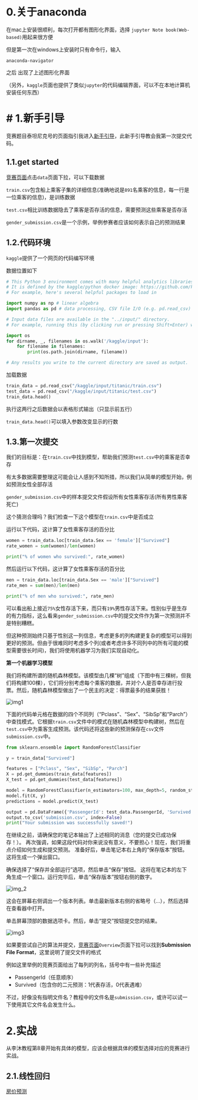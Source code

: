 # 0.关于anaconda

在mac上安装很顺利，每次打开都有图形化界面，选择 `jupyter Note book(Web-based)`用起来很方便

但是第一次在windows上安装时只有命令行，输入

```shell
anaconda-navigator
```

之后 出现了上述图形化界面

（另外，`kaggle`页面也提供了类似`jupyter`的代码编辑界面，可以不在本地计算机安装任何东西）

# # 1.新手引导

竞赛题目泰坦尼克号的页面指引我进入[新手引导](https://www.kaggle.com/code/alexisbcook/titanic-tutorial)，此新手引导教会我第一次提交代码。

## 1.1.get started

[竞赛页面](https://www.kaggle.com/c/titanic)点击`data`页面下拉，可以下载数据

`train.csv`包含船上乘客子集的详细信息(准确地说是`891`名乘客的信息，每一行是一位乘客的信息)，是训练数据

`test.csv`相比训练数据隐去了乘客是否存活的信息，需要预测这些乘客是否存活

`gender_submission.csv`是一个示例，举例参赛者应该如何表示自己的预测结果

## 1.2.代码环境

`kaggle`提供了一个网页的代码编写环境

数据位置如下

```python
# This Python 3 environment comes with many helpful analytics libraries installed
# It is defined by the kaggle/python docker image: https://github.com/kaggle/docker-python
# For example, here's several helpful packages to load in 

import numpy as np # linear algebra
import pandas as pd # data processing, CSV file I/O (e.g. pd.read_csv)

# Input data files are available in the "../input/" directory.
# For example, running this (by clicking run or pressing Shift+Enter) will list all files under the input directory

import os
for dirname, _, filenames in os.walk('/kaggle/input'):
    for filename in filenames:
        print(os.path.join(dirname, filename))

# Any results you write to the current directory are saved as output.
```

加载数据

```python
train_data = pd.read_csv("/kaggle/input/titanic/train.csv")
test_data = pd.read_csv("/kaggle/input/titanic/test.csv")
train_data.head()
```

执行这两行之后数据会以表格形式输出（只显示前五行）

`train_data.head()`可以填入参数改变显示的行数

## 1.3.第一次提交

我们的目标是：在`train.csv`中找到模型，帮助我们预测`test.csv`中的乘客是否幸存

有太多数据需要整理这可能会让人感到不知所措，所以我们从简单的模型开始，例如预测女性全部存活

`gender_submission.csv`中的样本提交文件假设所有女性乘客存活(所有男性乘客死亡)

这个猜测合理吗？我们检查一下这个模型在`train.csv`中是否成立

运行以下代码，这计算了女性乘客存活的百分比

```python
women = train_data.loc[train_data.Sex == 'female']["Survived"]
rate_women = sum(women)/len(women)

print("% of women who survived:", rate_women)
```

然后运行以下代码，这计算了女性乘客存活的百分比

```python
men = train_data.loc[train_data.Sex == 'male']["Survived"]
rate_men = sum(men)/len(men)

print("% of men who survived:", rate_men)
```

可以看出船上接近`75%`女性存活下来，而只有`19%`男性存活下来。性别似乎是生存的有力指标，这么看来`gender_submission.csv`中的提交文件作为第一次预测并不是特别糟糕。

但这种预测始终只基于性别这一列信息，考虑更多的列构建更复杂的模型可以得到更好的预测。但由于很难同时考虑多个列(或者考虑许多不同列中的所有可能的模型需要很长时间)，我们将使用机器学习为我们实现自动化。

**第一个机器学习模型**

我们将构建所谓的随机森林模型。该模型由几棵“树”组成（下图中有三棵树，但我们将构建100棵），它们将分别考虑每个乘客的数据，并对个人是否幸存进行投票。然后，随机森林模型做出了一个民主的决定：得票最多的结果获胜！

![img1](./img/img1.png)

下面的代码单元格在数据的四个不同列（“Pclass”、“Sex”、“SibSp”和“Parch”）中查找模式。它根据`train.csv`文件中的模式在随机森林模型中构建树，然后在`test.csv`中为乘客生成预测。该代码还将这些新的预测保存在`csv`文件`submission.csv`中。

```python
from sklearn.ensemble import RandomForestClassifier

y = train_data["Survived"]

features = ["Pclass", "Sex", "SibSp", "Parch"]
X = pd.get_dummies(train_data[features])
X_test = pd.get_dummies(test_data[features])

model = RandomForestClassifier(n_estimators=100, max_depth=5, random_state=1)
model.fit(X, y)
predictions = model.predict(X_test)

output = pd.DataFrame({'PassengerId': test_data.PassengerId, 'Survived': predictions})
output.to_csv('submission.csv', index=False)
print("Your submission was successfully saved!")
```

在继续之前，请确保您的笔记本输出了上述相同的消息（您的提交已成功保存！）。
再次强调，如果这段代码对你来说没有意义，不要担心！现在，我们将重点介绍如何生成和提交预测。
准备好后，单击笔记本右上角的“保存版本”按钮。这将生成一个弹出窗口。

确保选择了“保存并全部运行”选项，然后单击“保存”按钮。
这将在笔记本的左下角生成一个窗口。运行完毕后，单击“保存版本”按钮右侧的数字。

![img_2](./img/img2.png)

这会在屏幕右侧调出一个版本列表。单击最新版本右侧的省略号（…），然后选择在查看器中打开。

单击屏幕顶部的数据选项卡。然后，单击“提交”按钮提交您的结果。

![img3](./img/img3.png)

如果要尝试自己的算法并提交，[竞赛页面](https://www.kaggle.com/c/titanic)`Overview`页面下拉可以找到**Submission File Format**，这里说明了提交文件的格式  

例如这里举例的竞赛页面给出了每列的列名，括号中有一些补充描述

+ PassengerId（任意顺序）
+ Survived（包含你的二元预测：1代表存活，0代表遇难）

不过，好像没有指明文件名？教程中的文件名是`submission.csv`，或许可以试一下使用其它文件名会发生什么。

# 2.实战

从李沐教程第8章开始有具体的模型，应该会根据具体的模型选择对应的竞赛进行实战。

## 2.1.线性回归

[房价预测](https://www.kaggle.com/competitions/house-prices-advanced-regression-techniques)
